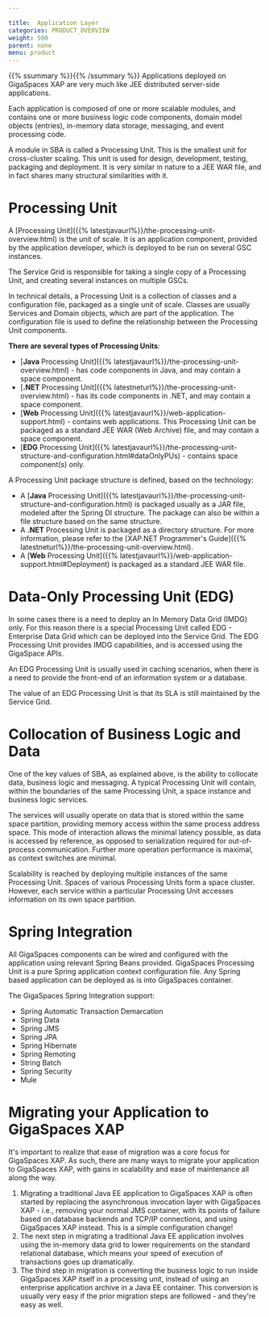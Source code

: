 ```yaml
---

title:  Application Layer
categories: PRODUCT_OVERVIEW
weight: 500
parent: none
menu: product
---
```


{{%  ssummary %}}{{%  /ssummary %}}
Applications deployed on GigaSpaces XAP are very much like JEE distributed server-side applications.

Each application is composed of one or more scalable modules, and contains one or more business logic code components, domain model objects (entries), in-memory data storage, messaging, and event processing code.

A module in SBA is called a Processing Unit. This is the smallest unit for cross-cluster scaling. This unit is used for design, development, testing, packaging and deployment. It is very similar in nature to a JEE WAR file, and in fact shares many structural similarities with it.

# Processing Unit

A [Processing Unit]({{% latestjavaurl%}}/the-processing-unit-overview.html) is the unit of scale. It is an application component, provided by the application developer, which is deployed to be run on several GSC instances.

The Service Grid is responsible for taking a single copy of a Processing Unit, and creating several instances on multiple GSCs.

In technical details, a Processing Unit is a collection of classes and a configuration file, packaged as a single unit of scale. Classes are usually Services and Domain objects, which are part of the application. The configuration file is used to define the relationship between the Processing Unit components.

**There are several types of Processing Units**:

- [**Java** Processing Unit]({{% latestjavaurl%}}/the-processing-unit-overview.html) - has code components in Java, and may contain a space component.
- [**.NET** Processing Unit]({{% latestneturl%}}/the-processing-unit-overview.html) -  has its code components in .NET, and may contain a space component.
- [**Web** Processing Unit]({{% latestjavaurl%}}/web-application-support.html) - contains web applications. This Processing Unit can be packaged as a standard JEE WAR (Web Archive) file, and may contain a space component.
- [**EDG** Processing Unit]({{% latestjavaurl%}}/the-processing-unit-structure-and-configuration.html#dataOnlyPUs) - contains space component(s) only.

A Processing Unit package structure is defined, based on the technology:

- A [**Java** Processing Unit]({{% latestjavaurl%}}/the-processing-unit-structure-and-configuration.html) is packaged usually as a JAR file, modeled after the Spring DI structure. The package can also be within a file structure based on the same structure.
- A **.NET** Processing Unit is packaged as a directory structure. For more information, please refer to the [XAP.NET Programmer's Guide]({{% latestneturl%}}/the-processing-unit-overview.html).
- A [**Web** Processing Unit]({{% latestjavaurl%}}/web-application-support.html#Deployment) is packaged as a standard JEE WAR file.

# Data-Only Processing Unit (EDG)

In some cases there is a need to deploy an In Memory Data Grid (IMDG) only. For this reason there is a special Processing Unit called EDG - Enterprise Data Grid which can be deployed into the Service Grid. The EDG Processing Unit provides IMDG capabilities, and is accessed using the GigaSpace APIs.

An EDG Processing Unit is usually used in caching scenarios, when there is a need to provide the front-end of an information system or a database.

The value of an EDG Processing Unit is that its SLA is still maintained by the Service Grid.

# Collocation of Business Logic and Data

One of the key values of SBA, as explained above, is the ability to collocate data, business logic and messaging. A typical Processing Unit will contain, within the boundaries of the same Processing Unit, a space instance and business logic services.

The services will usually operate on data that is stored within the same space partition, providing memory access within the same process address space. This mode of interaction allows the minimal latency possible, as data is accessed by reference, as opposed to serialization required for out-of-process communication. Further more operation performance is maximal, as context switches are minimal.

Scalability is reached by deploying multiple instances of the same Processing Unit. Spaces of various Processing Units form a space cluster. However, each service within a particular Processing Unit accesses information on its own space partition.

# Spring Integration

All GigaSpaces components can be wired and configured with the application using relevant Spring Beans provided.
GigaSpaces Processing Unit is a pure Spring application context configuration file. Any Spring based application can be deployed as is into GigaSpaces container.

The GigaSpaces Spring Integration support:

- Spring Automatic Transaction Demarcation
- Spring Data
- Spring JMS
- Spring JPA
- Spring Hibernate
- Spring Remoting
- String Batch
- Spring Security
- Mule

# Migrating your Application to GigaSpaces XAP

It's important to realize that ease of migration was a core focus for GigaSpaces XAP. As such, there are many ways to migrate your application to GigaSpaces XAP, with gains in scalability and ease of maintenance all along the way.

1. Migrating a traditional Java EE application to GigaSpaces XAP is often started by replacing the asynchronous invocation layer with GigaSpaces XAP - i.e., removing your normal JMS container, with its points of failure based on database backends and TCP/IP connections, and using GigaSpaces XAP instead. This is a simple configuration change!
1. The next step in migrating a traditional Java EE application involves using the in-memory data grid to lower requirements on the standard relational database, which means your speed of execution of transactions goes up dramatically.
1. The third step in migration is converting the business logic to run inside GigaSpaces XAP itself in a processing unit, instead of using an enterprise application archive in a Java EE container. This conversion is usually very easy if the prior migration steps are followed - and they're easy as well.
